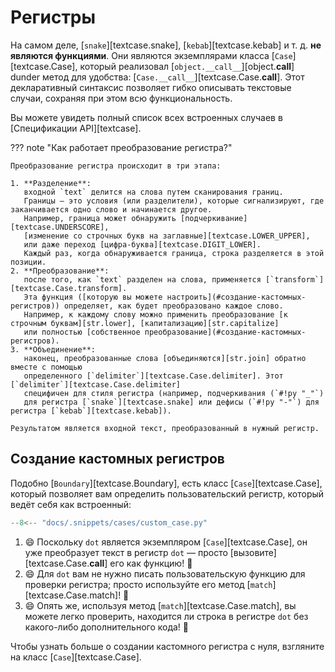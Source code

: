 # Регистры

На самом деле, [`snake`][textcase.snake], [`kebab`][textcase.kebab] и т. д. **не являются функциями**.
Они являются экземплярами класса [`Case`][textcase.Case], который реализовал
[`object.__call__`][object.__call__] dunder метод для удобства: [`Case.__call__`][textcase.Case.__call__].
Этот декларативный синтаксис позволяет гибко описывать текстовые случаи, сохраняя при этом всю функциональность.

Вы можете увидеть полный список всех встроенных случаев в [Спецификации API][textcase].

??? note "Как работает преобразование регистра?"

    Преобразование регистра происходит в три этапа:

    1. **Разделение**:
       входной `text` делится на слова путем сканирования границ.
       Границы — это условия (или разделители), которые сигнализируют, где заканчивается одно слово и начинается другое.
       Например, граница может обнаружить [подчеркивание][textcase.UNDERSCORE],
       [изменение со строчных букв на заглавные][textcase.LOWER_UPPER],
       или даже переход [цифра-буква][textcase.DIGIT_LOWER].
       Каждый раз, когда обнаруживается граница, строка разделяется в этой позиции.
    2. **Преобразование**:
       после того, как `text` разделен на слова, применяется [`transform`][textcase.Case.transform].
       Эта функция ([которую вы можете настроить](#создание-кастомных-регистров)) определяет, как будет преобразовано каждое слово.
       Например, к каждому слову можно применить преобразование [к строчным буквам][str.lower], [капитализацию][str.capitalize]
       или полностью [собственное преобразование](#создание-кастомных-регистров).
    3. **Объединение**:
       наконец, преобразованные слова [объединяются][str.join] обратно вместе с помощью
       определенного [`delimiter`][textcase.Case.delimiter]. Этот [`delimiter`][textcase.Case.delimiter]
       специфичен для стиля регистра (например, подчеркивания (`#!py "_"`)
       для регистра [`snake`][textcase.snake] или дефисы (`#!py "-"`) для регистра [`kebab`][textcase.kebab]).

    Результатом является входной текст, преобразованный в нужный регистр.

## Создание кастомных регистров

Подобно [`Boundary`][textcase.Boundary], есть класс [`Case`][textcase.Case],
который позволяет вам определить пользовательский регистр, который ведёт себя как встроенный:

```py title="cases/custom_case.py" linenums="1" hl_lines="5 7-8"
--8<-- "docs/.snippets/cases/custom_case.py"
```

1. :smile: Поскольку `dot` является экземпляром [`Case`][textcase.Case], он уже преобразует текст в регистр `dot` — просто
   [вызовите][textcase.Case.__call__] его как функцию! :tada:
2. :smile: Для `dot` вам не нужно писать пользовательскую функцию для проверки регистра;
   просто используйте его метод [`match`][textcase.Case.match]! :tada:
3. :smile: Опять же, используя метод [`match`][textcase.Case.match], вы можете легко проверить,
   находится ли строка в регистре `dot` без какого-либо дополнительного кода! :tada:

Чтобы узнать больше о создании кастомного регистра с нуля, взгляните на класс [`Case`][textcase.Case].
